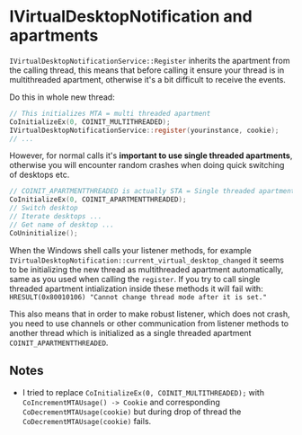 # IVirtualDesktopNotification and apartments

`IVirtualDesktopNotificationService::Register` inherits the apartment from the calling thread, this means that before calling it ensure your thread is in multithreaded apartment, otherwise it's a bit difficult to receive the events.

Do this in whole new thread:

```C
// This initializes MTA = multi threaded apartment
CoInitializeEx(0, COINIT_MULTITHREADED);
IVirtualDesktopNotificationService::register(yourinstance, cookie);
// ...
```

However, for normal calls it's **important to use single threaded apartments**, otherwise you will encounter random crashes when doing quick switching of desktops etc.

```C
// COINIT_APARTMENTTHREADED is actually STA = Single threaded apartment, regardless of the name:
CoInitializeEx(0, COINIT_APARTMENTTHREADED); 
// Switch desktop
// Iterate desktops ...
// Get name of desktop ...
CoUninitialize();
```

When the Windows shell calls your listener methods, for example `IVirtualDesktopNotification::current_virtual_desktop_changed` it seems to be initializing the new thread as multithreaded apartment automatically, same as you used when calling the `register`. If you try to call single threaded apartment intialization inside these methods it will fail with: `HRESULT(0x80010106) "Cannot change thread mode after it is set."`

This also means that in order to make robust listener, which does not crash, you need to use channels or other communication from listener methods to another thread which is initialized as a single threaded apartment `COINIT_APARTMENTTHREADED`.

## Notes

* I tried to replace `CoInitializeEx(0, COINIT_MULTITHREADED);` with `CoIncrementMTAUsage() -> Cookie` and corresponding `CoDecrementMTAUsage(cookie)` but during drop of thread the `CoDecrementMTAUsage(cookie)` fails.